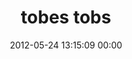 ---
title: "tobes tobs"
date: 2012-05-24 13:15:09 00:00
permalink: /tobestobs
twitter: "tobestobs"
likes: [134]
id: 666
gravatar: "http://www.gravatar.com/avatar/5bb31c503a089bcca2839151ee0e96de"
---